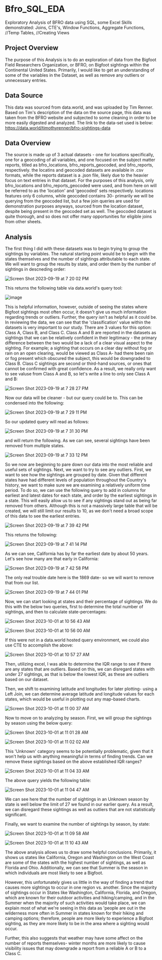 # Bfro_SQL_EDA
Exploratory Analysis of BFRO data using SQL, some Excel
Skills demonstrated: Joins, CTE's, Window Functions, Aggregate Functions, //Temp Tables, //Creating Views

## Project Overview
The purpose of this Analysis is to do an exploration of data from the Bigfoot Field Researchers Organization, or BFRO, on Bigfoot sightings within the Continental United States. 
Primarily, I would like to get an understanding of some of the variables in the Dataset, as well as remove any outliers or unnecessary entries. 

## Data Source
This data was sourced from data.world, and was uploaded by Tim Renner. Based on Tim's description of the data on the source page, this data was taken from the BFRO website and subjected to some cleaning in order to be more easily digested and analyzed. The link to the data-set used is below:
https://data.world/timothyrenner/bfro-sightings-data

## Data Overview
The source is made up of 3 actual datasets - one for locations specifically, one for a geocoding of all variables, and one focused on the subject matter reports, titled as bfro_locations, bfro_reports_geocoded, and bfro_reports, respectively. the locatins and geocoded datasets are available in .csv formats, while the reports dataset is a .json file, likely due to the heavier focus on text entries in that dataset. 
For the purposes of this analysis, only bfro_locations and bfro_reports_geocoded were used, and from here on will be referred to as the 'location' and 'geocoded' sets respectively. 
locations features only 6 columns, while geocoded contains 30- primarily we will be querying from the geocoded list, but a few join queries are used for demonstration purposes anyways, sourced from the location dataset, despite being present in the geocoded set as well. The geocoded dataset is quite thorough, and so does not offer many opportunities for eligible joins from other sheets.  

## Analysis
The first thing I did with these datasets was to begin trying to group the sightings by variables. The natural starting point would be to begin with the states themselves and the number of sightings attributable to each state. We will want to group the results by state, and order them by the number of sightings in descneding order:

![Screen Shot 2023-09-19 at 7 20 02 PM](https://github.com/timjb96/Bfro_SQL_EDA/assets/112847821/3117bd39-d4ab-40e4-8341-a8495d9a3526)

This returns the following table via data.world's query tool:

![image](https://github.com/timjb96/Bfro_SQL_EDA/assets/112847821/a7767ed6-5a41-46ca-bc37-d0133d787ded)

This is helpful information, however, outside of seeing the states where Bigfoot sightings most often occur, it doesn't give us much information regarding trends or outliers. 
Further, the query isn't as helpful as it could be. In reviewing the data, we can see that the 'classification' value within the datasets is very important to our study. There are 3 values for this option: Class A, Class B, and Class C. Class A and B are reported in the datasets as sightings that we can be relatively confident in their legitimacy -  the primary difference between the two would be a lack of a clear visual aspect to the sighting. For example; a sighting that occurs on a clear day without fog or rain on an open clearing, would be viewed as Class A- had there been rain or fog present which obscured the subject, this would be downgraded to Class B. Class C sightings are second or third-hand sources, or ones that cannot be confirmed with great confidence. As a result, we really only want to see valuse from Class A and B, so let's write a line to only see Class A and B:

![Screen Shot 2023-09-19 at 7 28 27 PM](https://github.com/timjb96/Bfro_SQL_EDA/assets/112847821/76b42b9e-084d-4b6f-8873-a46ce44baac9)

Now our data will be cleaner - but our query could be to. This can be condensed into the following:

![Screen Shot 2023-09-19 at 7 29 11 PM](https://github.com/timjb96/Bfro_SQL_EDA/assets/112847821/a8d37a7f-17bb-45ab-98be-80b3a22f0840)

So our updated query will read as follows:

![Screen Shot 2023-09-19 at 7 31 30 PM](https://github.com/timjb96/Bfro_SQL_EDA/assets/112847821/e163cf6c-f61d-498a-8563-d421f99be37a)

and will return the following. As we can see, several sightings have been removed from multiple states. 

![Screen Shot 2023-09-19 at 7 33 12 PM](https://github.com/timjb96/Bfro_SQL_EDA/assets/112847821/88ca11fe-e2fe-46db-9b10-55de4d4544e7)

So we now are beginning to pare down our data into the most reliable and useful sets of sightings. Next, we want to try to see any outliers. 
First, we want to see how the sightings are grouped by date. Given that different states have had different levels of population throughout the Country's history, we want to make sure we are examining a relatively uniform time period. 
To do so, we can use the following query to add in columns for earliest and latest dates for each state, and order by the earliest sightings in a state. This will easily allow us to see if any sightings stand out as being far removed from others.
Although this is not a massively large table that will be created, we will still limit our results to 10, as we don't need a broad scope of this data to see the earliest entries. 

![Screen Shot 2023-09-19 at 7 39 42 PM](https://github.com/timjb96/Bfro_SQL_EDA/assets/112847821/54e9b1a2-e0d1-4992-8ff5-6486114ce998)

This returns the following:

![Screen Shot 2023-09-19 at 7 41 14 PM](https://github.com/timjb96/Bfro_SQL_EDA/assets/112847821/cacc213b-983a-41dd-b37b-d7992807da60)

As we can see, California has by far the earliest date by about 50 years. Let's see how many are that early in California:

![Screen Shot 2023-09-19 at 7 42 58 PM](https://github.com/timjb96/Bfro_SQL_EDA/assets/112847821/391ab927-5012-4781-9907-9d0fa6a5c68f)

The only real trouble date here is the 1869 date- so we will want to remove that from our list. 

![Screen Shot 2023-09-19 at 7 44 01 PM](https://github.com/timjb96/Bfro_SQL_EDA/assets/112847821/90a1d57b-2dde-4750-aaf2-b95fba145ce2)

Now, we can start looking at states and their percentage of sightings. We do this with the below two queries, first to determine the total number of sightings, and then to calculate state-percentages:

![Screen Shot 2023-10-01 at 10 56 43 AM](https://github.com/timjb96/Bfro_SQL_EDA/assets/112847821/5a2aaa1d-c70e-423b-8a7e-072bda4c9d7e)

![Screen Shot 2023-10-01 at 10 56 00 AM](https://github.com/timjb96/Bfro_SQL_EDA/assets/112847821/4d9b5588-8460-49ca-8fbf-436a67ad5444)

If this were not in a data.world hosted query environment, we could also use CTE to accomplish the above:

![Screen Shot 2023-10-01 at 10 57 27 AM](https://github.com/timjb96/Bfro_SQL_EDA/assets/112847821/2e30ae44-0754-476c-95c5-a4ca8abf179b)

Then, utilizing excel, I was able to determine the IQR range to see if there are any states that are outliers. Based on this, we can disregard states with under 27 sightings, as that is below the lowest IQR, as these are outliers based on our dataset. 

Then, we shift to examining latitude and longitudes for later plotting- using a Left Join, we can determine average latitude and longitude values for each states, which would be useful in plotting out any map-based charts. 

![Screen Shot 2023-10-01 at 11 00 37 AM](https://github.com/timjb96/Bfro_SQL_EDA/assets/112847821/11c193be-b155-48a7-b1f7-093256871e98)

Now to move on to analyzing by season. First, we will group the sightings by season using the below query:

![Screen Shot 2023-10-01 at 11 01 28 AM](https://github.com/timjb96/Bfro_SQL_EDA/assets/112847821/4552d16f-ae10-4bd9-b014-fd5fa5da4582)

![Screen Shot 2023-10-01 at 11 02 02 AM](https://github.com/timjb96/Bfro_SQL_EDA/assets/112847821/c3fdbf9f-72f4-4c67-945e-17a33ab73f91)

This 'Unknown' category seems to be potentially problematic, given that it won't help us with anything meaningful in terms of finding trends. Can we remove these sightings based on the above established IQR ranges?

![Screen Shot 2023-10-01 at 11 04 33 AM](https://github.com/timjb96/Bfro_SQL_EDA/assets/112847821/e1ab1758-fc1c-4513-8726-36c87b162b76)


The above query yields the following table:

![Screen Shot 2023-10-01 at 11 04 47 AM](https://github.com/timjb96/Bfro_SQL_EDA/assets/112847821/64904388-f7e3-4840-be70-9635d2034c38)

We can see here that the number of sightings in an Unknown season by state is well below the limit of 27 we found in our earlier query. As a result, we can disregard these sightings as well as outliers that are not statistically significant. 

Finally, we want to examine the number of sightings by season, by state:

![Screen Shot 2023-10-01 at 11 09 58 AM](https://github.com/timjb96/Bfro_SQL_EDA/assets/112847821/80f18156-17bb-4ad6-b009-f180647fcb47)

![Screen Shot 2023-10-01 at 11 10 43 AM](https://github.com/timjb96/Bfro_SQL_EDA/assets/112847821/27bdfc56-fdd5-42c2-9760-74ec45be3248)

The above analysis allows us to draw some helpful conclusions. Primarily, it shows us states like California, Oregon and Washington on the West Coast are some of the states with the highest number of sightings, as well as Florida and Ohio. Additionally, we can see that Summer is the season in which individuals are most likely to see a Bigfoot. 

However, this unfortunately gives us little in the way of finding a trend that causes more sightings to occur in one region vs. another. Since the majority of sightings occur in States like Washington, California, Florida, and Oregon, which are known for their outdoor activities and hiking/camping, and in the Summer when the majority of such activities would take place, we can explain most of what we're seeing in this data as 'people are out in the wilderness more often in Summer in states known for their hiking and camping options; therefore, people are more likely to experience a Bigfoot sighting, as they are more likely to be in the area where a sighting would occur.

Further, this also suggests that weather may have some affect on the number of reports themselves- winter months are more likely to cause visibility issues that may downgrade a report from a reliable A or B to a Class C.







